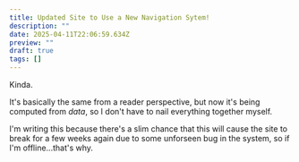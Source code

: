 ```yaml
---
title: Updated Site to Use a New Navigation Sytem!
description: ""
date: 2025-04-11T22:06:59.634Z
preview: ""
draft: true
tags: []
---
```

Kinda.

It's basically the same from a reader perspective, but now it's being computed from *data*, so I don't have to nail everything together myself.

I'm writing this because there's a slim chance that this will cause the site to break for a few weeks again due to some unforseen bug in the system, so if I'm offline...that's why.